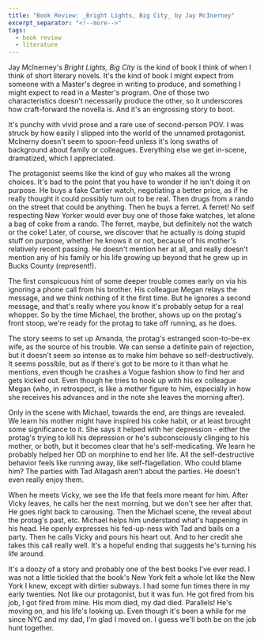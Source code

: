 ```yaml
---
title: "Book Review: _Bright Lights, Big City_ by Jay McInerney"
excerpt_separator: "<!--more-->"
tags:
  - book review
  - literature
---
```


Jay McInerney's *Bright Lights, Big City* is the kind of book I think of when I think of short literary novels. It's the kind of book I might expect from someone with a Master's degree in writing to produce, and something I might expect to read in a Master's program. One of those two characteristics doesn't necessarily produce the other, so it underscores how craft-forward the novella is. And it's an engrossing story to boot.

<!--more-->

It's punchy with vivid prose and a rare use of second-person POV. I was struck by how easily I slipped into the world of the unnamed protagonist. McInerny doesn't seem to spoon-feed unless it's long swaths of background about family or colleagues. Everything else we get in-scene, dramatized, which I appreciated.

The protagonist seems like the kind of guy who makes all the wrong choices. It's bad to the point that you have to wonder if he isn't doing it on purpose. He buys a fake Cartier watch, negotiating a better price, as if he really thought it could possibly turn out to be real. Then drugs from a rando on the street that could be anything. Then he buys a ferret. A ferret! No self respecting New Yorker would ever buy one of those fake watches, let alone a bag of coke from a rando. The ferret, maybe, but definitely not the watch or the coke! Later, of course, we discover that he actually is doing stupid stuff on purpose, whether he knows it or not, because of his mother's relatively recent passing. He doesn't mention her at all, and really doesn't mention any of his family or his life growing up beyond that he grew up in Bucks County (represent!).

The first conspicuous hint of some deeper trouble comes early on via his ignoring a phone call from his brother. His colleague Megan relays the message, and we think nothing of it the first time. But he ignores a second message, and that's really where you know it's probably setup for a real whopper. So by the time Michael, the brother, shows up on the protag's front stoop, we're ready for the protag to take off running, as he does.

The story seems to set up Amanda, the protag's estranged soon-to-be-ex wife, as the source of his trouble. We can sense a definite pain of rejection, but it doesn't seem so intense as to make him behave so self-destructively. It seems possible, but as if there's got to be more to it than what he mentions, even though he crashes a Vogue fashion show to find her and gets kicked out. Even though he tries to hook up with his ex colleague Megan (who, in retrospect, is like a mother figure to him, especially in how she receives his advances and in the note she leaves the morning after).

Only in the scene with Michael, towards the end, are things are revealed. We learn his mother might have inspired his coke habit, or at least brought some significance to it. She says it helped with her depression - either the protag's trying to kill his depression or he's subconsciously clinging to his mother, or both, but it becomes clear that he's self-medicating. We learn he probably helped her OD on morphine to end her life. All the self-destructive behavior feels like running away, like self-flagellation. Who could blame him? The parties with Tad Allagash aren't about the parties. He doesn't even really enjoy them.

When he meets Vicky, we see the life that feels more meant for him. After Vicky leaves, he calls her the next morning, but we don't see her after that. He goes right back to carousing. Then the Michael scene, the reveal about the protag's past, etc. Michael helps him understand what's happening in his head. He openly expresses his fed-up-ness with Tad and bails on a party. Then he calls Vicky and pours his heart out. And to her credit she takes this call really well. It's a hopeful ending that suggests he's turning his life around.

It's a doozy of a story and probably one of the best books I've ever read. I was not a little tickled that the book's New York felt a whole lot like the New York I knew, except with dirtier subways. I had some fun times there in my early twenties. Not like our protagonist, but it was fun. He got fired from his job, I got fired from mine. His mom died, my dad died. Parallels! He's moving on, and his life's looking up. Even though it's been a while for me since NYC and my dad, I'm glad I moved on. I guess we'll both be on the job hunt together.